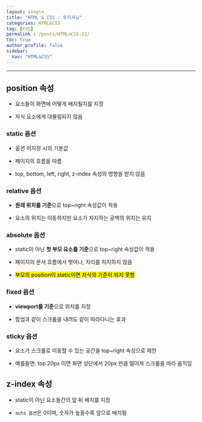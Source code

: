 ```yaml
---
layout: single
title: "HTML & CSS : 포지셔닝"
categories: HTML&CSS
tag: [CSS]
permalink : /posts/HTMLnCSS-22/
toc: true
author_profile: false
sidebar:
  nav: "HTML&CSS"
---
```


<hr>

## position 속성

- 요소들이 화면에 어떻게 배치될지를 지정

- 자식 요소에게 대물림되지 않음

### static 옵션

- 옵션 미지정 시의 기본값

- 페이지의 흐름을 따름

- top, bottom, left, right, z-index 속성의 영향을 받지 않음

### relative 옵션

- **원래 위치를 기준**으로 top~right 속성값이 적용

- 요소의 위치는 이동하지만 요소가 차지하는 공백의 위치는 유지

### absolute 옵션

- static이 아닌 **첫 부모 요소를 기준**으로 top~right 속성값이 적용 

- 페이지의 문서 흐름에서 벗어나, 자리를 차지하지 않음

- <mark>부모의 position이 static이면 자식의 기준이 되지 못함</mark>

### fixed 옵션

- **viewport를 기준**으로 위치를 지정

- 팝업과 같이 스크롤을 내려도 같이 따라다니는 효과

### sticky 옵션

- 요소가 스크롤로 이동할 수 있는 공간을 top~right 속성으로 제한

- 예를들면, top 20px 이면 화면 상단에서 20px 만큼 떨어져 스크롤을 따라 움직임

## z-index 속성

- static이 아닌 요소들간의 앞 뒤 배치를 지정

- `auto 옵션`은 0이며, 숫자가 높을수록 앞으로 배치됨


